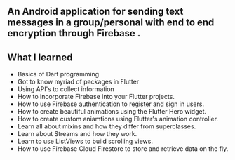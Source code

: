 
## An Android application for sending text messages in a group/personal with end to end encryption through Firebase .



<!--![Finished App](https://github.com/amoghmulge/Tesla-Chat-Flutter-/blob/master/images/animat.gif)-->

## What I learned
- Basics of Dart programming
- Got to know myriad of packages in Flutter 
- Using API's to collect information
- How to incorporate Firebase into your Flutter projects.
- How to use Firebase authentication to register and sign in users.
- How to create beautiful animations using the Flutter Hero widget.
- How to create custom aniamtions using Flutter's animation controller. 
- Learn all about mixins and how they differ from superclasses.
- Learn about Streams and how they work.
- Learn to use ListViews to build scrolling views.
- How to use Firebase Cloud Firestore to store and retrieve data on the fly.




